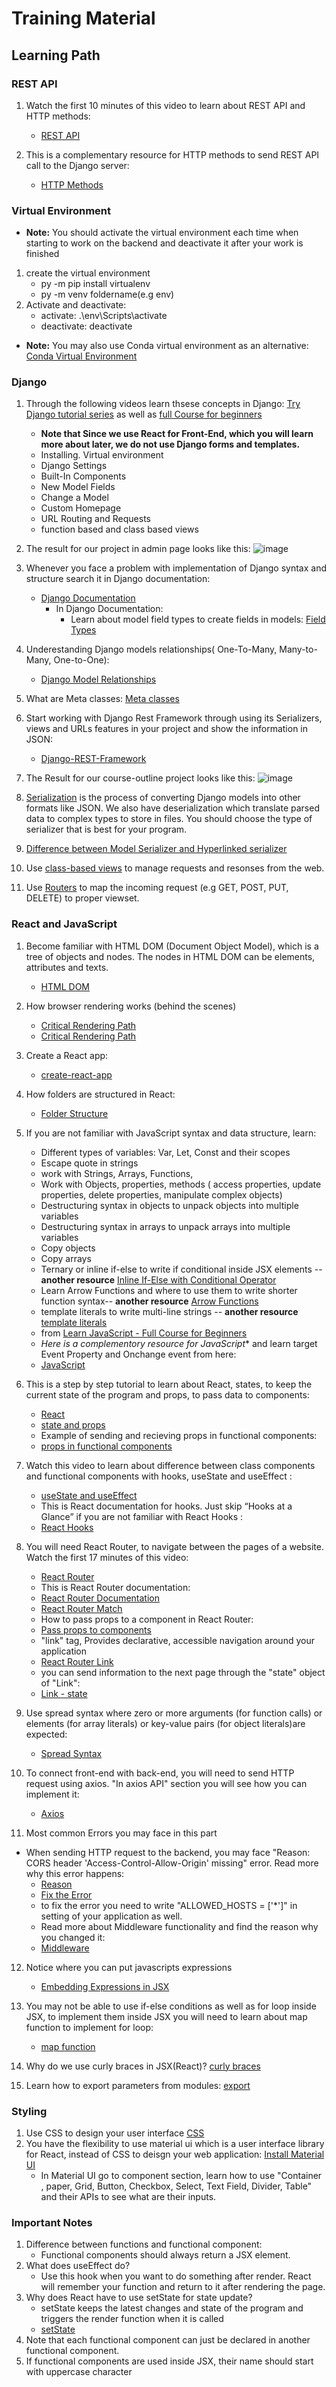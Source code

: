 # Training Material

## Learning Path

### REST API

1. Watch the first 10 minutes of this video to learn about REST API and HTTP methods:
      - [REST API](https://www.youtube.com/watch?v=Q-BpqyOT3a8")

2. This is a complementary resource for HTTP methods to send REST API call to the Django server:
      - [HTTP Methods](https://restfulapi.net/http-methods/")

### Virtual Environment

- **Note:** You should activate the virtual environment each time when starting to work on the backend and deactivate it after your work is finished
1. create the virtual environment 
     - py -m pip install virtualenv
     - py -m venv foldername(e.g env)
2. Activate and deactivate:
     - activate: .\env\Scripts\activate
     - deactivate: deactivate
- **Note:** You may also use Conda virtual environment as an alternative: [Conda Virtual Environment](https://docs.conda.io/projects/conda/en/latest/user-guide/concepts/environments.html)

### Django
1. Through the following videos learn thsese concepts in Django: [Try Django tutorial series](https://www.youtube.com/playlist?list=PLEsfXFp6DpzTD1BD1aWNxS2Ep06vIkaeW) as well as [full Course for beginners](https://www.youtube.com/watch?v=B38aDwUpcFc)
     - **Note that Since we use React for Front-End, which you will learn more about later, we do not use Django forms and templates.**
     - Installing. Virtual environment 
     - Django Settings
     - Built-In Components
     - New Model Fields 
     - Change a Model
     - Custom Homepage 
     - URL Routing and Requests
     - function based and class based views
   
2. The result for our project in admin page looks like this:
![image](https://github.com/yaldaafshar/research/blob/master/Training%20Material/admin.jpg)

3. Whenever you face a problem with implementation of Django syntax and structure search it in Django documentation:
    - [Django Documentation](https://docs.djangoproject.com/en/3.1/)
      - In Django Documentation:
        - Learn about model field types to create fields in models: [Field Types](https://docs.djangoproject.com/en/3.1/topics/forms/modelforms/#topics-forms-modelforms)
    
3. Underestanding Django models relationships( One-To-Many, Many-to-Many, One-to-One):
    - [Django Model Relationships](https://www.youtube.com/watch?v=2KqhBkMv7aM)

4. What are Meta classes: [Meta classes](https://stackoverflow.com/questions/100003/what-are-metaclasses-in-python)

5. Start working with Django Rest Framework through using its Serializers, views and URLs features in your project and show the information in JSON:
    - [Django-REST-Framework](https://www.django-rest-framework.org/tutorial/quickstart/)
6. The Result for our course-outline project looks like this:
![image](https://github.com/yaldaafshar/research/blob/master/Training%20Material/Rest-Framework.jpg)
7. [Serialization](https://www.django-rest-framework.org/api-guide/serializers/) is the process of converting Django models into other formats like JSON. We also have deserialization which translate parsed data to complex types to store in files. You should choose the type of serializer that is best for your program.
8. [Difference between Model Serializer and Hyperlinked serializer](https://stackoverflow.com/questions/33421147/what-is-the-benefit-of-using-a-hyperlinkedmodelserializer-in-drf)
9. Use [class-based views](https://www.django-rest-framework.org/tutorial/3-class-based-views/) to manage requests and resonses from the web.
10. Use [Routers](https://www.django-rest-framework.org/api-guide/routers/) to map the incoming request (e.g GET, POST, PUT, DELETE) to proper viewset. 
    
### React and JavaScript

1. Become familiar with HTML DOM (Document Object Model), which is a tree of objects and nodes. The nodes in HTML DOM can be elements, attributes and texts.
    - [HTML DOM](https://www.youtube.com/watch?v=RbQGn6vBlys")

2. How browser rendering works (behind the scenes)
    - [Critical Rendering Path](https://blog.logrocket.com/how-browser-rendering-works-behind-the-scenes-6782b0e8fb10/)
    - [Critical Rendering Path](https://developer.mozilla.org/en-US/docs/Web/Performance/Critical_rendering_path)

3. Create a React app:
    - [create-react-app](https://github.com/facebook/create-react-app)

4. How folders are structured in React:
    - [Folder Structure](https://www.freecodecamp.org/news/quick-guide-to-understanding-and-creating-reactjs-apps-8457ee8f7123/)

5. If you are not familiar with JavaScript syntax and data structure, learn:
    - Different types of variables: Var, Let, Const and their scopes
    - Escape quote in strings
    - work with Strings, Arrays, Functions, 
    - Work with Objects, properties, methods ( access properties, update properties, delete properties, manipulate complex objects)
    - Destructuring syntax in objects to unpack objects into multiple variables
    - Destructuring syntax in arrays to unpack arrays into multiple variables
    - Copy objects
    - Copy arrays  
    - Ternary or inline if-else to write if conditional inside JSX elements -- **another resource** [Inline If-Else with Conditional Operator](https://reactjs.org/docs/conditional-rendering.html)
    - Learn Arrow Functions and where to use them to write shorter function syntax-- **another resource** [Arrow Functions](https://developer.mozilla.org/en-US/docs/Web/JavaScript/Reference/Functions/Arrow_functions)
    - template literals to write multi-line strings -- **another resource** [template literals](https://developer.mozilla.org/en-US/docs/Web/JavaScript/Reference/Template_literals)
    - from [Learn JavaScript - Full Course for Beginners](https://www.youtube.com/watch?v=PkZNo7MFNFg)
    - *Here is a complementory resource for JavaScript** and learn target Event Property and Onchange event from here:
    - [JavaScript](https://www.w3schools.com/js/)

6. This is a step by step tutorial to learn about React, states, to keep the current state of the program and props, to pass data to components:
    - [React](https://reactjs.org/docs/hello-world.html)
    - [state and props](https://reactjs.org/docs/faq-state.html)
    - Example of sending and recieving props in functional components:
    - [props in functional components](https://stackoverflow.com/questions/39963565/react-passing-down-props-to-functional-components)

7. Watch this video to learn about difference between class components and functional components with hooks, useState and useEffect :
    - [useState and useEffect](https://www.youtube.com/watch?v=iEVcCdbF1WQ")
    - This is React documentation for hooks. Just skip “Hooks at a Glance” if you are not familiar with React Hooks :
    - [React Hooks](https://reactjs.org/docs/hooks-intro.html)

8. You will need React Router, to navigate between the pages of a website. Watch the first 17 minutes of this video:
    - [React Router](https://www.youtube.com/watch?v=Law7wfdg_ls&pbjreload=101")
    - This is React Router documentation:
    - [React Router Documentation](https://reactrouter.com/web/guides/quick-start")
    - [React Router Match](https://reactrouter.com/web/api/match")
    - How to pass props to a component in React Router:
    - [Pass props to components](https://ui.dev/react-router-v4-pass-props-to-components/)
    - "link" tag, Provides declarative, accessible navigation around your application
    - [React Router Link](https://reactrouter.com/web/api/Link)
    - you can send information to the next page through the "state" object of "Link":
    - [Link - state](https://stackoverflow.com/questions/41736048/what-is-a-state-in-link-component-of-react-router)

9. Use spread syntax where zero or more arguments (for function calls) or elements (for array literals) or key-value pairs (for object literals)are expected:
    - [Spread Syntax](https://developer.mozilla.org/en-US/docs/Web/JavaScript/Reference/Operators/Spread_syntax)
10. To connect front-end with back-end, you will need to send HTTP request using axios. "In axios API" section you will see how you can implement it:
    - [Axios](https://github.com/axios/axios)

11. Most common Errors you may face in this part
- When sending HTTP request to the backend, you may face "Reason: CORS header 'Access-Control-Allow-Origin' missing" error. Read more why this error happens:
    - [Reason](https://stackoverflow.com/questions/31276220/%20%20%20%20cors-header-access-control-allow-origin-missing)
    - [Fix the Error](https://stackoverflow.com/questions/35760943/how-can-i-enable-cors-on-django-rest-framework)
    - to fix the error you need to write "ALLOWED_HOSTS = ['*']" in setting of your application as well.
    - Read more about Middleware functionality and find the reason why you changed it:
    - [Middleware](https://docs.djangoproject.com/en/3.1/topics/http/middleware/)
    
12. Notice where you can put javascripts expressions
    - [Embedding Expressions in JSX ](https://reactjs.org/docs/introducing-jsx.html)
    
13. You may not be able to use if-else conditions as well as for loop inside JSX, to implement them inside JSX you will need to learn about map function to implement for loop:
    - [map function](https://developer.mozilla.org/en-US/docs/Web/JavaScript/Reference/Global_Objects/Array/map)
    
14. Why do we use curly braces in JSX(React)?
[curly braces](https://stackoverflow.com/questions/43904825/what-do-curly-braces-mean-in-jsx-react)

15. Learn how to export parameters from modules:
[export](https://www.geeksforgeeks.org/reactjs-importing-exporting/)

### Styling

1. Use CSS to design your user interface [CSS](https://www.w3schools.com/css/) 
2. You have the flexibility to use material ui which is a user interface library for React, instead of CSS to deisgn your web application:
[Install Material UI](https://material-ui.com/getting-started/installation/) 
    - In Material UI go to component section, learn how to use "Container , paper, Grid, Button, Checkbox, Select, Text Field, Divider, Table" and their APIs to see what are their inputs.

### Important Notes
1. Difference between functions and functional component:
    - Functional components should always return a JSX element.
2. What does useEffect do? 
    - Use this hook when you want to do something after render. React will remember your function and return to it after rendering the page.
3. Why does React have to use setState for state update?
    - setState keeps the latest changes and state of the program and triggers the render function when it is called
    - [setState](https://stackoverflow.com/questions/53098873/why-does-react-have-to-use-setstate-for-state-update)
4. Note that each functional component can just be declared in another functional component.
5. If functional components are used inside JSX, their name should start with uppercase character

